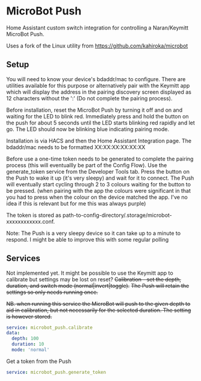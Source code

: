 # MicroBot Push
Home Assistant custom switch integration for controlling a Naran/Keymitt MicroBot Push.

Uses a fork of the Linux utility from https://github.com/kahiroka/microbot

## Setup
You will need to know your device's bdaddr/mac to configure. There are utilities available for this purpose or alternatively pair with the Keymitt app which will display the address in the pairing discovery screen displayed as 12 characters without the ':' (Do not complete the pairing process).
    
Before installation, reset the MicroBot Push by turning it off and on and waiting for the LED to blink red. Immediately press and hold the button on the push for about 5 seconds until the LED starts blinking red rapidly and let go. The LED should now be blinking blue indicating pairing mode.

Installation is via HACS and then the Home Assistant Integration page. The bdaddr/mac needs to be formatted XX:XX:XX:XX:XX:XX

Before use a one-time token needs to be generated to complete the pairing process (this will eventuallly be part of the Config Flow). Use the generate_token service from the Developer Tools tab. Press the button on the Push to wake it up (it's very sleepy) and wait for it to connect. The Push will eventually start cycling through 2 to 3 colours waiting for the button to be pressed. (when pairing with the app the colours were significant in that you had to press when the colour on the device matched the app. I've no idea if this is relevant but for me this was always purple) 

The token is stored as path-to-config-directory/.storage/microbot-xxxxxxxxxxxx.conf.

Note: The Push is a very sleepy device so it can take up to a minute to respond. I might be able to improve this with some regular polling

## Services

Not implemented yet. It might be possible to use the Keymitt app to calibrate but settings may be lost on reset?
~~Calibration - set the depth, duration, and switch mode (normal|invert|toggle).~~
~~The Push will retain the settings so only needs running once.~~

~~NB. when running this service the MicroBot will push to the given depth to aid in calibration, but not necessarily for the selected duration. The setting is however stored.~~

```yaml
service: microbot_push.calibrate
data:
  depth: 100
  duration: 10
  mode: 'normal'
```
  
Get a token from the Push

```yaml
service: microbot_push.generate_token

```

